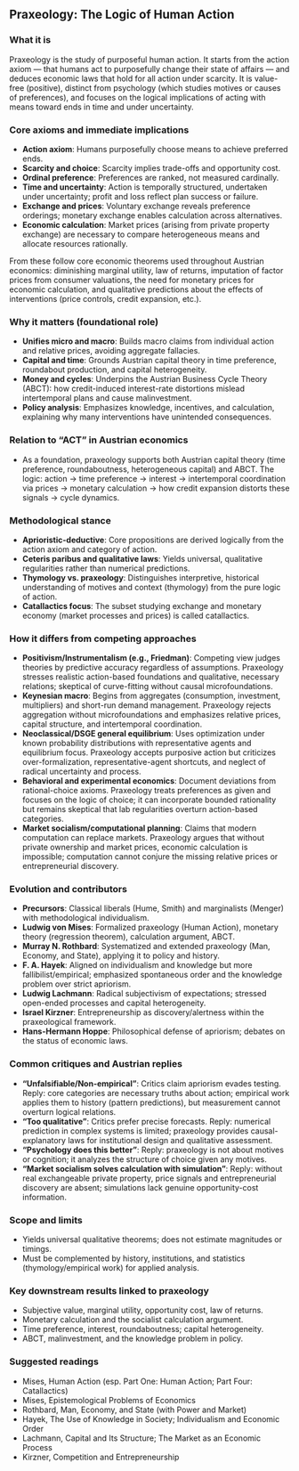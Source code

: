 ## Praxeology: The Logic of Human Action

### What it is

Praxeology is the study of purposeful human action. It starts from the action axiom — that humans act to purposefully change their state of affairs — and deduces economic laws that hold for all action under scarcity. It is value-free (positive), distinct from psychology (which studies motives or causes of preferences), and focuses on the logical implications of acting with means toward ends in time and under uncertainty.

### Core axioms and immediate implications

- **Action axiom**: Humans purposefully choose means to achieve preferred ends.
- **Scarcity and choice**: Scarcity implies trade-offs and opportunity cost.
- **Ordinal preference**: Preferences are ranked, not measured cardinally.
- **Time and uncertainty**: Action is temporally structured, undertaken under uncertainty; profit and loss reflect plan success or failure.
- **Exchange and prices**: Voluntary exchange reveals preference orderings; monetary exchange enables calculation across alternatives.
- **Economic calculation**: Market prices (arising from private property exchange) are necessary to compare heterogeneous means and allocate resources rationally.

From these follow core economic theorems used throughout Austrian economics: diminishing marginal utility, law of returns, imputation of factor prices from consumer valuations, the need for monetary prices for economic calculation, and qualitative predictions about the effects of interventions (price controls, credit expansion, etc.).

### Why it matters (foundational role)

- **Unifies micro and macro**: Builds macro claims from individual action and relative prices, avoiding aggregate fallacies.
- **Capital and time**: Grounds Austrian capital theory in time preference, roundabout production, and capital heterogeneity.
- **Money and cycles**: Underpins the Austrian Business Cycle Theory (ABCT): how credit-induced interest-rate distortions mislead intertemporal plans and cause malinvestment.
- **Policy analysis**: Emphasizes knowledge, incentives, and calculation, explaining why many interventions have unintended consequences.

### Relation to “ACT” in Austrian economics

- As a foundation, praxeology supports both Austrian capital theory (time preference, roundaboutness, heterogeneous capital) and ABCT. The logic: action → time preference → interest → intertemporal coordination via prices → monetary calculation → how credit expansion distorts these signals → cycle dynamics.

### Methodological stance

- **Aprioristic-deductive**: Core propositions are derived logically from the action axiom and category of action.
- **Ceteris paribus and qualitative laws**: Yields universal, qualitative regularities rather than numerical predictions.
- **Thymology vs. praxeology**: Distinguishes interpretive, historical understanding of motives and context (thymology) from the pure logic of action.
- **Catallactics focus**: The subset studying exchange and monetary economy (market processes and prices) is called catallactics.

### How it differs from competing approaches

- **Positivism/Instrumentalism (e.g., Friedman)**: Competing view judges theories by predictive accuracy regardless of assumptions. Praxeology stresses realistic action-based foundations and qualitative, necessary relations; skeptical of curve-fitting without causal microfoundations.
- **Keynesian macro**: Begins from aggregates (consumption, investment, multipliers) and short-run demand management. Praxeology rejects aggregation without microfoundations and emphasizes relative prices, capital structure, and intertemporal coordination.
- **Neoclassical/DSGE general equilibrium**: Uses optimization under known probability distributions with representative agents and equilibrium focus. Praxeology accepts purposive action but criticizes over-formalization, representative-agent shortcuts, and neglect of radical uncertainty and process.
- **Behavioral and experimental economics**: Document deviations from rational-choice axioms. Praxeology treats preferences as given and focuses on the logic of choice; it can incorporate bounded rationality but remains skeptical that lab regularities overturn action-based categories.
- **Market socialism/computational planning**: Claims that modern computation can replace markets. Praxeology argues that without private ownership and market prices, economic calculation is impossible; computation cannot conjure the missing relative prices or entrepreneurial discovery.

### Evolution and contributors

- **Precursors**: Classical liberals (Hume, Smith) and marginalists (Menger) with methodological individualism.
- **Ludwig von Mises**: Formalized praxeology (Human Action), monetary theory (regression theorem), calculation argument, ABCT.
- **Murray N. Rothbard**: Systematized and extended praxeology (Man, Economy, and State), applying it to policy and history.
- **F. A. Hayek**: Aligned on individualism and knowledge but more fallibilist/empirical; emphasized spontaneous order and the knowledge problem over strict apriorism.
- **Ludwig Lachmann**: Radical subjectivism of expectations; stressed open-ended processes and capital heterogeneity.
- **Israel Kirzner**: Entrepreneurship as discovery/alertness within the praxeological framework.
- **Hans-Hermann Hoppe**: Philosophical defense of apriorism; debates on the status of economic laws.

### Common critiques and Austrian replies

- **“Unfalsifiable/Non-empirical”**: Critics claim apriorism evades testing. Reply: core categories are necessary truths about action; empirical work applies them to history (pattern predictions), but measurement cannot overturn logical relations.
- **“Too qualitative”**: Critics prefer precise forecasts. Reply: numerical prediction in complex systems is limited; praxeology provides causal-explanatory laws for institutional design and qualitative assessment.
- **“Psychology does this better”**: Reply: praxeology is not about motives or cognition; it analyzes the structure of choice given any motives.
- **“Market socialism solves calculation with simulation”**: Reply: without real exchangeable private property, price signals and entrepreneurial discovery are absent; simulations lack genuine opportunity-cost information.

### Scope and limits

- Yields universal qualitative theorems; does not estimate magnitudes or timings.
- Must be complemented by history, institutions, and statistics (thymology/empirical work) for applied analysis.

### Key downstream results linked to praxeology

- Subjective value, marginal utility, opportunity cost, law of returns.
- Monetary calculation and the socialist calculation argument.
- Time preference, interest, roundaboutness; capital heterogeneity.
- ABCT, malinvestment, and the knowledge problem in policy.

### Suggested readings

- Mises, Human Action (esp. Part One: Human Action; Part Four: Catallactics)
- Mises, Epistemological Problems of Economics
- Rothbard, Man, Economy, and State (with Power and Market)
- Hayek, The Use of Knowledge in Society; Individualism and Economic Order
- Lachmann, Capital and Its Structure; The Market as an Economic Process
- Kirzner, Competition and Entrepreneurship



